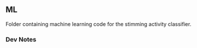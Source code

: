ML
---

Folder containing machine learning code for the stimming activity classifier.

### Dev Notes

